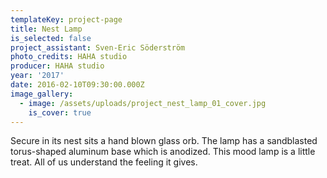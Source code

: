 ```yaml
---
templateKey: project-page
title: Nest Lamp
is_selected: false
project_assistant: Sven-Eric Söderström
photo_credits: HAHA studio
producer: HAHA studio
year: '2017'
date: 2016-02-10T09:30:00.000Z
image_gallery:
  - image: /assets/uploads/project_nest_lamp_01_cover.jpg
    is_cover: true
---
```

Secure in its nest sits a hand blown glass orb. The lamp has a sandblasted torus-shaped aluminum base which is anodized. This mood lamp is a little treat. All of us understand the feeling it gives.
